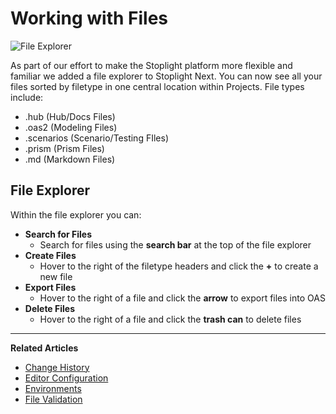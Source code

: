 # Working with Files 

![File Explorer](https://github.com/stoplightio/docs/blob/develop/assets/gifs/file-explorer.gif?raw=true)

As part of our effort to make the Stoplight platform more flexible and familiar we added a file explorer to Stoplight Next. You can now see all your files sorted by filetype in one central location within Projects. File types include: 

* .hub (Hub/Docs Files)
* .oas2 (Modeling Files)
* .scenarios (Scenario/Testing FIles)
* .prism (Prism Files) 
* .md (Markdown Files) 

## File Explorer 

Within the file explorer you can:
 
* **Search for Files**
	* Search for files using the **search bar** at the top of the file explorer 
* **Create Files** 
	* Hover to the right of the filetype headers and click the **+** to create a new file 
* **Export Files** 
	* Hover to the right of a file and click the **arrow** to export files into OAS
* **Delete Files** 
	* Hover to the right of a file and click the **trash can** to delete files

---
**Related Articles**
- [Change History](/platform/editor-basics/change-history)
- [Editor Configuration](/platform/editor-basics/editor-configuration)
- [Environments](/platform/editor-basics/environments)
- [File Validation](/platform/editor-basics/file-validation)
